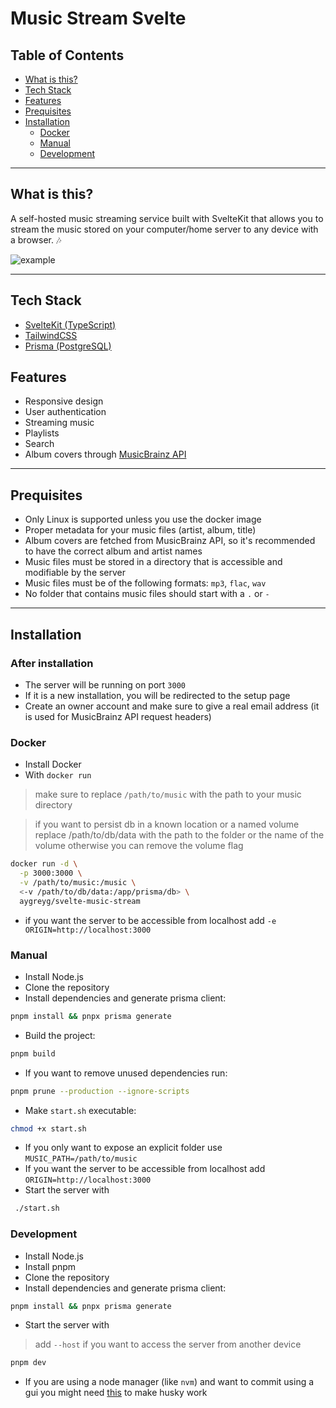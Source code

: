 # Music Stream Svelte

## Table of Contents

- [What is this?](#what-is-this)
- [Tech Stack](#tech-stack)
- [Features](#features)
- [Prequisites](#prequisites)
- [Installation](#installation)
  - [Docker](#docker)
  - [Manual](#manual)
  - [Development](#development)

---

## What is this?

A self-hosted music streaming service built with SvelteKit that allows you to stream the music stored on your computer/home server to any device with a browser. 🎶

![example](https://github.com/user-attachments/assets/91adb1cd-29fb-44d6-bf2f-0a3562c6d7a1)

---

## Tech Stack

- [SvelteKit (TypeScript)](https://kit.svelte.dev/)
- [TailwindCSS](https://tailwindcss.com/)
- [Prisma (PostgreSQL)](https://www.prisma.io/)

## Features

- Responsive design
- User authentication
- Streaming music
- Playlists
- Search
- Album covers through [MusicBrainz API](https://musicbrainz.org/doc/MusicBrainz_API)

---

## Prequisites

- Only Linux is supported unless you use the docker image
- Proper metadata for your music files (artist, album, title)
- Album covers are fetched from MusicBrainz API, so it's recommended to have the correct album and artist names
- Music files must be stored in a directory that is accessible and modifiable by the server
- Music files must be of the following formats: `mp3`, `flac`, `wav`
- No folder that contains music files should start with a `.` or `-`

---

## Installation

### After installation

- The server will be running on port `3000`
- If it is a new installation, you will be redirected to the setup page
- Create an owner account and make sure to give a real email address (it is used for MusicBrainz API request headers)

### Docker

- Install Docker
- With `docker run`

> make sure to replace `/path/to/music` with the path to your music directory

> if you want to persist db in a known location or a named volume replace /path/to/db/data with the path to the folder or the name of the volume otherwise you can remove the volume flag

```bash
docker run -d \
  -p 3000:3000 \
  -v /path/to/music:/music \
  <-v /path/to/db/data:/app/prisma/db> \
  aygreyg/svelte-music-stream
```

- if you want the server to be accessible from localhost add `-e ORIGIN=http://localhost:3000`

### Manual

- Install Node.js
- Clone the repository
- Install dependencies and generate prisma client:

```bash
pnpm install && pnpx prisma generate
```

- Build the project:

```bash
pnpm build
```

- If you want to remove unused dependencies run:

```bash
pnpm prune --production --ignore-scripts
```

- Make `start.sh` executable:

```bash
chmod +x start.sh
```

- If you only want to expose an explicit folder use `MUSIC_PATH=/path/to/music`
- If you want the server to be accessible from localhost add `ORIGIN=http://localhost:3000`
- Start the server with

```bash
 ./start.sh
```

### Development

- Install Node.js
- Install pnpm
- Clone the repository
- Install dependencies and generate prisma client:

```bash
pnpm install && pnpx prisma generate
```

- Start the server with

> add `--host` if you want to access the server from another device

```bash
pnpm dev
```

- If you are using a node manager (like `nvm`) and want to commit using a gui you might need [this](https://typicode.github.io/husky/how-to.html#node-version-managers-and-guis) to make husky work
